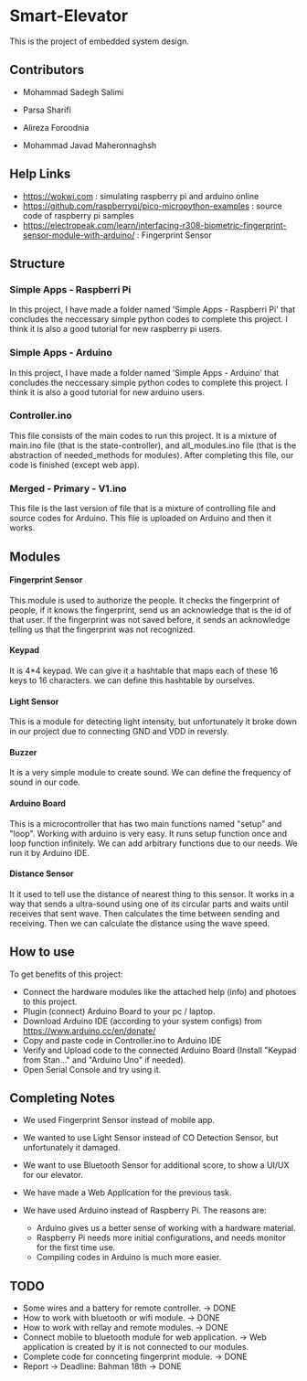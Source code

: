 # Smart-Elevator
This is the project of embedded system design.

## Contributors
* Mohammad Sadegh Salimi

* Parsa Sharifi

* Alireza Foroodnia

* Mohammad Javad Maheronnaghsh

## Help Links
* https://wokwi.com : simulating raspberry pi and arduino online
* https://github.com/raspberrypi/pico-micropython-examples : source code of raspberry pi samples
* https://electropeak.com/learn/interfacing-r308-biometric-fingerprint-sensor-module-with-arduino/ : Fingerprint Sensor


## Structure
### Simple Apps - Raspberri Pi
In this project, I have made a folder named 'Simple Apps - Raspberri Pi' that concludes the neccessary simple python codes to complete this project. I think it is also a good tutorial for new raspberry pi users.
### Simple Apps - Arduino
In this project, I have made a folder named 'Simple Apps - Arduino' that concludes the neccessary simple python codes to complete this project. I think it is also a good tutorial for new arduino users.
### Controller.ino
This file consists of the main codes to run this project.
It is a mixture of main.ino file (that is the state-controller), and all_modules.ino file (that is the abstraction of needed_methods for modules).
After completing this file, our code is finished (except web app).
### Merged - Primary - V1.ino
This file is the last version of file that is a mixture of controlling file and source codes for Arduino.
This file is uploaded on Arduino and then it works.
## Modules
#### Fingerprint Sensor
This module is used to authorize the people. It checks the fingerprint of people, if it knows the fingerprint, send us an acknowledge that is the id of that user.
If the fingerprint was not saved before, it sends an acknowledge telling us that the fingerprint was not recognized.
#### Keypad
It is 4*4 keypad. We can give it a hashtable that maps each of these 16 keys to 16 characters. we can define this hashtable by ourselves.
#### Light Sensor
This is a module for detecting light intensity, but unfortunately it broke down in our project due to connecting GND and VDD in reversly.
#### Buzzer
It is a very simple module to create sound. We can define the frequency of sound in our code.
#### Arduino Board
This is a microcontroller that has two main functions named "setup" and "loop".
Working with arduino is very easy. It runs setup function once and loop function infinitely.
We can add arbitrary functions due to our needs. We run it by Arduino IDE.
#### Distance Sensor
It it used to tell use the distance of nearest thing to this sensor.
It works in a way that sends a ultra-sound using one of its circular parts and waits until receives that sent wave.
Then calculates the time between sending and receiving. Then we can calculate the distance using the wave speed.
## How to use
To get benefits of this project:
* Connect the hardware modules like the attached help (info) and photoes to this project.
* Plugin (connect) Arduino Board to your pc / laptop.
* Download Arduino IDE (according to your system configs) from https://www.arduino.cc/en/donate/
* Copy and paste code in Controller.ino to Arduino IDE
* Verify and Upload code to the connected Arduino Board (Install "Keypad from Stan..." and "Arduino Uno" if needed).
* Open Serial Console and try using it.


## Completing Notes
* We used Fingerprint Sensor instead of mobile app.
* We wanted to use Light Sensor instead of CO Detection Sensor, but unfortunately it damaged.
* We want to use Bluetooth Sensor for additional score, to show a UI/UX for our elevator.
* We have made a Web Application for the previous task.
* We have used Arduino instead of Raspberry Pi. The reasons are:

  * Arduino gives us a better sense of working with a hardware material.
  * Raspberry Pi needs more initial configurations, and needs monitor for the first time use.
  * Compiling codes in Arduino is much more easier.
## TODO
 * Some wires and a battery for remote controller. -> DONE
 * How to work with bluetooth or wifi module. -> DONE
 * How to work with rellay and remote modules. -> DONE
 * Connect mobile to bluetooth module for web application. -> Web application is created by it is not connected to our modules.
 * Complete code for connceting fingerprint module. -> DONE
 * Report -> Deadline: Bahman 18th -> DONE
